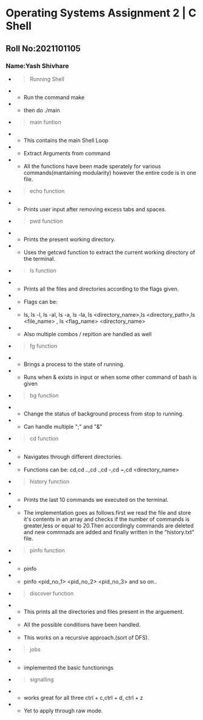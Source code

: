 # Operating Systems Assignment 2 | C Shell
## Roll No:2021101105
### Name:Yash Shivhare


* > Running Shell
- - Run the command make
- -  then do ./main

* > main funtion
- - This contains the main Shell Loop
- - Extract Arguments from command
- - All the functions have been made sperately for various commands(mantaining modularity) however the entire code is in one file.

* > echo function
- - Prints user input after removing excess tabs and spaces.

* > pwd function
- - Prints the present working directory.
- - Uses the getcwd function to extract the current working directory of the terminal.

* > ls function
- - Prints all the files and directories according to the flags given.
- - Flags can be:
- - ls, ls -l, ls -al, ls -a, ls -la, ls <directory_name>,ls    <directory_path>,ls <file_name> , ls <flag_name> <directory_name>
- - Also multiple combos / repition are handled as well

* > fg function
- - Brings a process to the state of running.
- - Runs when & exists in input  or when some other command of bash is given

* > bg function
- - Change the status of background process from stop to running.
- - Can handle multiple ";" and "&"

* > cd function
- - Navigates through different directories.
- - Functions can be: cd,cd ..,cd .,cd -,cd ~,cd <directory_name>

* > history function
- - Prints the last 10 commands we executed on the terminal.
- - The implementation goes as follows.first we read the file and store it's contents in an array and checks if the number of commands is greater,less or equal to 20.Then accordingly commands are deleted and new commnads are added and finally written in the "history.txt" file.

* > pinfo function
- - pinfo
- - pinfo <pid_no_1> <pid_no_2> <pid_no_3> and so on..

* >discover function
- - This prints all the directories and files present in the arguement.
- - All the possible conditions have been handled.
- - This works on a recursive approach.(sort of DFS).
* >jobs
- - implemented the basic functionings
* > signalling
- - works great for all three ctrl + c,ctrl + d, ctrl + z
- - Yet to apply through raw mode.
